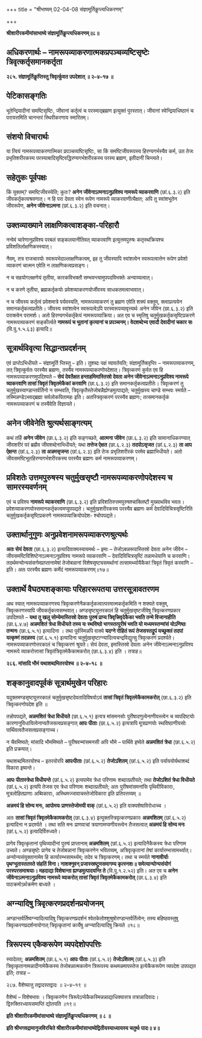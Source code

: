 +++
title = "श्रीभाष्यम् 02-04-08 संज्ञामूर्तिकॢप्त्यधिकरणम्"

+++


**श्रीशारीरकमीमांसाभाष्ये संज्ञामूर्तिकॢप्त्यधिकरणम्॥८॥**

## अधिकरणार्थः – नामरूपव्याकरणात्मकप्रपञ्चव्यष्टिसृष्टेः त्रिवृत्कर्तृसमानकर्तृता

**२८५. संज्ञामूर्तिकॢप्तिस्तु त्रिवृर्त्कुवत उपदेशात् ॥ २–४–१७ ॥**

## पेटिकासङ्गतिः

भूतेन्द्रियादीनां समष्टिसृष्टिः, जीवानां कर्तृत्वं च परस्माद्ब्रह्मण इत्युक्तं पुरस्तात्। जीवानां स्वेन्द्रियाधिष्ठानं च परायत्तमिति चानन्तरं स्थिरीकरणाय स्मारितम्।

## संशयो विचारार्थः

या त्वियं नामरूपव्याकरणात्मिका प्रपञ्चव्यष्टिसृष्टिः, सा किं समष्टिजीवरूपस्य हिरण्यगर्भस्यैव कर्म, उत तेजः प्रभृतिशरीरकस्य परस्याबादिसृष्टिवद्धिरण्यगर्भशरीरकस्य परस्य ब्रह्मण, इतीदानीं चिन्त्यते।

## सहेतुकः पूर्वपक्षः

 किं युक्तम्? समष्टिजीवस्येति; कुतः? **अनेन जीवेनाऽत्मनाऽनुप्रविश्य नामरूपे व्याकरवाणि** (छां.६.३.२) इति जीवकर्तृकत्वश्रवणात्। न हि परा देवता स्वेन रूपेण नामरूपे व्याकरवाणीत्यैक्षत; अपि तु स्वांशभूतेन जीवरूपेण, **अनेन जीवेनाऽत्मना** (छां.६.३.२) इति वचनात्।

## उक्तव्याख्याने लाक्षणिकत्वाशङ्का-परिहारौ

नन्वेवं चारेणानुप्रविश्य परबलं सङ्कलयानीतिवत् व्याकरवाणि इत्युत्तमपुरुषः कतृस्थक्रियश्च प्रविशतिर्लाक्षणिकस्स्यात्।

नैवम्, तत्र राजचारयोः स्वरूपभेदाल्लाक्षणिकत्वम्, इह तु जीवस्यापि स्वांशत्वेन स्वरूपत्वात्तेन रूपेण प्रवेशो व्याकरणं चात्मन एवेति न लाक्षणिकत्वप्रसङ्गः।

न च सहयोगलक्षणेयं तृतीया, कारकविभक्तौ सम्भवन्त्यामुपपदविभक्तेः अन्याय्यत्वात्।

न च करणे तृतीया, ब्रह्मकर्तृकयोः प्रवेशव्याकरणयोर्जीवस्य साधकतमत्वाभावात्।

न च जीवस्य कर्तृत्वं प्रवेशमात्रे पर्यवस्यति, नामरूपव्याकरणं तु ब्रह्मण एवेति शक्यं वक्तुम्, क्त्वाप्रत्ययेन समानकर्तृकत्वप्रतीतेः। जीवस्य स्वांशत्वेन स्वरूपत्वेऽपि परस्वरूपव्यावृत्त्यर्थः अनेन जीवेन (छा.६.३.२) इति पराक्त्वेन परामर्शः। अतो हिरण्यगर्भकर्तृकेयं नामरूपव्याक्रिया। अत एव च स्मृतिषु चतुर्मुखकर्तृकसृष्टिप्रकरणे नामरूपव्याकरणं सङ्कीर्त्यते **नामरूपं च भूतानां कृत्यानां च प्रपञ्चनम्। वेदशब्देभ्य एवादौ देवादीनां चकार सः** (वि.पु.१.५.६३) इत्यादि॥

## सूत्रार्थविवृत्या सिद्धान्तप्रदर्शनम्

एवं प्राप्तेऽभिधीयते – संज्ञामूर्ति प्तिस्तु – इति। तुशब्दः पक्षं व्यावर्तयति; संज्ञामूर्तिक्लृप्तिः – नामरूपव्याकरणम्, तत् त्रिवृत्कुर्वतः परस्यैव ब्रह्मणः, तस्यैव नामरूपव्याकरणोपदेशात्। त्रिवृत्करणं कुर्वत एव हि नामरूपव्याकरणमुपदिश्यते – **सेयं देवतैक्षत हन्ताहमिमास्तिस्रो देवता अनेन जीवेनाऽत्मनाऽनुप्रविश्य नामरूपे व्याकरवाणि तासां त्रिवृतं त्रिवृतमेकैकां करवाणि** (छा.६.३.२) इति समानकर्तृकत्वप्रतीतेः। त्रिवृत्करणं तु चतुर्मुखस्याण्डान्तर्वर्तिनो न सम्भवति, त्रिवृत्कृतैस्तेजोबन्नैर्ह्यण्डमुत्पाद्यते; चतुर्मुखस्य चाण्डे सम्भवः स्मर्यते – तस्मिन्नण्डेऽभवद्ब्रह्मा सर्वलोकपितामहः इति। अतस्त्रिवृत्करणं परस्यैव ब्रह्मणः; तत्समानकर्तृकं नामरूपव्याकरणं च तस्यैवेति विज्ञायते।

## अनेन जीवेनेति श्रुत्यर्थसाङ्गत्यम्

कथं तर्हि **अनेन जीवेन** (छा.६.३.२) इति सङ्गच्छते, **आत्मना जीवेन** (छा.६.३.२) इति सामानाधिकरण्यात् जीवशरीरं परं ब्रह्मैव जीवशब्देनाभिधीयते; यथा **तत्तेज ऐक्षत** (छा.६.२.३) **तदपोऽसृजत** (छां.६.२.३) **ता आप ऐक्षन्त** (छां.६.२.३) **ता अन्नमसृजन्त** (छां.६.२.३) इति तेजः प्रभृतिशरीरकं परमेव ब्रह्माभिधीयते। अतो जीवसमष्टिभूतहिरण्यगर्भशरीरकस्य परस्यैव ब्रह्मणः कर्म नामरूपव्याकरणम्।

## प्रविशतेः उत्तमपुरुषस्य चतुर्मुखसृष्टौ नामरूपव्याकरणोपदेशस्य च सामरस्यवर्णनम्

एवं च प्रविश्य **नामरूपे व्याकरवाणि** (छा.६.३.२) इति प्रविशतिरुत्तमपुरुषश्चाक्लिष्टौ मुख्यार्थावेव भवतः। प्रवेशव्याकरणयोस्समानकर्तृकत्वमप्युपपद्यते। चतुर्मुखशरीरकस्य परस्यैव ब्रह्मणः कर्म देवादिविचित्रसृष्टिरिति चतुर्मुखकर्तृकसृष्टिप्रकरणे नामरूपव्याक्रियोपदेश- श्चोपपद्यते।

## उक्तार्थानुगुणः अनुप्रवेशनामरूपव्याकरणश्रुत्यर्थः

**अतः सेयं देवता** (छा.६.३.२) इत्यादिवाक्यस्यायमर्थः – इमाः – तेजोऽबन्नरूपास्तिस्रो देवता अनेन जीवेन – जीवसमष्टिविशिष्टेनाऽत्मनाऽनुप्रविश्य नामरूपे व्याकरवाणि – देवादिविचित्रसृष्टिं तन्नामधेयानि च करवाणि। तदर्थमन्योन्यसंसर्गमप्राप्तानामेषां तेजोबन्नानां विशेषसृष्ट्यसमर्थानां तत्सामर्थ्यायैकैकां त्रिवृतं त्रिवृतं करवाणि – इति। अतः परस्यैव ब्रह्मणः कर्मेदं नामरूपव्याकरणम्॥१७॥

## उक्तार्थे वैघठ्यशङ्कायाः परिहाररूपतया उत्तरसूत्रावतरणम

अथ स्यात् नामरूपव्याकरणस्य त्रिवृत्करणेनैककर्तृकत्वात्परमात्मकर्तृकमिति न शक्यते वक्तुम्, त्रिवृत्करणस्यापि जीवकर्तृकत्वसम्भवात्। अण्डसृष्ट्युत्तरकालं हि चतुर्मुखसृष्टजीवेषु त्रिवृत्करणप्रकार उपदिश्यते – **यथा तु खलु सोम्येमास्तिस्रो देवताः पुरुषं प्राप्य त्रिवृत्त्रिवृदेकैका भवति तन्मे विजानाहीति** (छा.६.४.७) **अन्नमशितं त्रेधा विधीयते तस्य यः स्थविष्ठो भागस्तत्पुरीषं भवति यो मध्यमस्तन्मांसं योऽणिष्ठः तन्मनः** (छा.६.५.१) इत्यादिना । तथा पूर्वस्मिन्नपि वाक्ये **यदग्ने रोहितं रूपं तेजसस्तद्रूपं यच्छुक्लं तदपां यत्कृष्णं तदन्नस्य** (छां.६.५.१) इत्यादिना चतुर्मुखसृष्टाग्न्यादित्यचन्द्रविद्युत्सु त्रिवृत्करणं प्रदर्श्यते। नामरूपव्याकरणोत्तरकालं च त्रिवृत्करणं श्रूयते। सेयं देवता, इमास्तिस्रो देवताः अनेन जीवेनाऽत्मनाऽनुप्रविश्य नामरूपे व्याकरोत्तासां त्रिवृतंत्रिवृतमेकैकामकरोत् (छा.६.३.४) इति । तत्राह॥

**२८६. मांसादि भौमं यथाशब्दमितरयोश्च ॥ २–४–१८ ॥**

## शङ्कानुवादपूर्वकं सूत्रार्थमुखेन परिहारः

यदुक्तमण्डसृष्ट्युत्तरकालं चतुर्मुखसृष्टदेवतादिविषयोऽयं **तासां त्रिवृतं त्रिवृतमेकैकामकरोत्** (छा.६.३.२) इति त्रिवृत्करणोपदेश इति ॥

तन्नोपपद्यते, **अन्नमशितं त्रेधा विधीयते** (छा.६.५.१) इत्यत्र मांसमनसोः पुरीषादणुत्वेनाणीयस्त्वेन च व्यपदिष्टयोः कारणानुविधायित्वेनाप्यतैजसत्वप्रसङ्गात् **आपः पीताः** (छा.६.५.२) इत्यत्रापि मूत्रप्राणयोः स्थविष्ठाणीयसोः पार्थिवत्वतैजसत्वप्रसङ्गाच्च।

न चैवमिष्यते; मांसादि भौममिष्यते – पुरीषवन्मांसमनसी अपि भौमे – पार्थिवे इष्येते **अन्नमशितं त्रेधा** (छा.६.५.२) इति प्रक्रमात्।

यथाशब्दमितरयोश्च – इतरयोरपि **आपःपीताः** (छां.६.५.२) **तेजोऽशितम्** (छां.६.५.२) इति पर्याययोर्यथाशब्दं विकारा इष्यन्ते।

**आपः पीतास्त्रेधा विधीयन्ते** (छां.६.५.२) इत्यपामेव त्रेधा परिणामः शब्दात्प्रतीयते; तथा **तेजोऽशितं त्रेधा विधीयते** (छां.६.५.२) इत्यपि तेजस एव त्रेधा परिणामः शब्दात्प्रतीयते; अतः पुरीषमांसमनांसि पृथिवीविकाराः, मूत्रलोहितप्राणाः अब्विकाराः, अस्थिमज्जावाचस्तेजोविकारा इति प्रतिपत्तव्यम् ॥

**अन्नमयं हि सोम्य मनः, आपोमयः प्राणस्तेजोमयी वाक्** (छां.६.५.२) इति वाक्यशेषाविरोधाच्च ।

अतः **तासां त्रिवृतं त्रिवृतमेकैकामकरोत्** (छा.६.३.४) इत्युक्तस्त्रिवृत्करणप्रकारः **अन्नमशितम्** (छां.६.५.२) इत्यादिना न प्रदर्श्यते । तथा सति मनः प्राणवाचां त्रयाणामप्यणीयस्त्वेन तैजसत्वात् **अन्नमयं हि सोम्य मनः** (छां.६.५.२) इत्यादिर्विरुध्यते।

प्रागेव त्रिवृत्कृतानां पृथिव्यादीनां पुरुषं प्राप्तानाम् **अन्नमशितम्** (छां.६.५.२) इत्यादिनैकैकस्य त्रेधा परिणाम उच्यते। अण्डसृष्टेः प्रागेव च तेजोबन्नानां त्रिवृत्करणेन भवितव्यम्, अत्रिवृत्कृतानां तेषां कार्यारम्भासामर्थ्यात्। अन्योन्यसंयुक्तानामेव हि कार्यारम्भसामर्थ्यम्; तदेव च त्रिवृत्करणम्। तथा च स्मर्यते **नानावीर्याः पृथग्भूतास्ततस्ते संहतिं विना। नाशक्नुवन् प्रजास्स्रष्टुमसमागम्य कृत्स्नशः॥ समेत्यान्योन्यसंयोगं परस्परसमाश्रयाः। महदाद्या विशेषान्ता ह्यण्डमुत्पादयन्ति ते** (वि.पु.१.२.५२) इति। अत एव च **अनेन जीवेनाऽत्मनाऽनुप्रविश्य नामरूपे व्याकरोत् तासां त्रिवृतं त्रिवृतमेकैकामकरोत्** (छा.६.३.४) इति पाठक्रमोऽर्थक्रमेण बाध्यते ।

## अग्न्यादिषु त्रिवृत्करणप्रदर्शनप्रयोजनम्

अण्डान्तर्वर्तिष्वग्न्यादित्यादिषु त्रिवृत्करणप्रदर्शनं श्वेतकेतोश्शुश्रुषोरण्डान्तर्वर्तित्वेन; तस्य बहिष्ठवस्तुषु त्रिवृत्करणप्रदर्शनायोगात् त्रिवृत्कृतानां कार्येषु अग्न्यादित्यादिषु क्रियते ॥१८॥

## त्रिरूपस्य एकैकरूपेण व्यपदेशोपपत्तिः

स्यादेतत्; **अन्नमशितम्** (छा.६.५.१) **आपः पीताः** (छां.६.५.२) **तेजोऽशितम्** (छां.६.५.३) इति त्रिवृत्कृतानामन्नादीनामेकैकस्य तेजोबन्नात्मकत्वेन त्रिरूपस्य कथमन्नमापस्तेज इत्येकैकरूपेण व्यपदेश उपपद्यत इति; तत्राह –

२८७. वैशेष्यात्तु तद्वादस्तद्वादः ॥ २–४–१९ ॥

वैशेष्यं – विशेषभावः । त्रिवृत्करणेन त्रिरूपेऽप्येकैकस्मिन्नन्नाद्याधिक्यात्तत्र तत्रान्नादिवादः। द्विरुक्तिरध्यायसमाप्तिं द्योतयति ॥१९॥

**इति श्रीशारीरकमीमांसाभाष्ये संज्ञामूर्तिकॢप्त्यधिकरणम् ॥ ८ ॥**

**इति श्रीभगवद्रामानुजविरचिते श्रीशारीरकमीमांसाभाष्येद्वितीयस्याध्यायस्य चतुर्थः पादः॥ ४॥**


